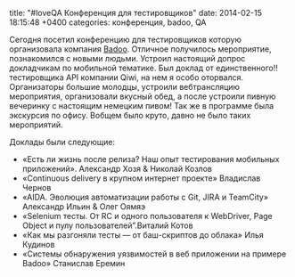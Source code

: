 title: "#loveQA Конференция для тестировщиков"
date: 2014-02-15 18:15:48 +0400
categories: конференция, badoo, QA

Сегодня посетил конференцию для тестировщиков которую организовала компания [Badoo](http://corp.badoo.com/ru/). Отличное получилось мероприятие, познакомился с новыми людьми. Устроил настоящий допрос докладчикам по мобильной тематике. Был доклад от единственного!! тестировщика API компании Qiwi, на нем я особо оторвался. Организаторы большие молодцы, устроили вебтрансляцию мероприятия, организовали вкусный обед, а после устроили пивную вечеринку с настоящим немецким пивом! Так же в программе была экскурсия по офису. Вобщем было круто, давно не было таких мероприятий.
<!--more-->
Доклады были следующие: 

* «Есть ли жизнь после релиза? Наш опыт тестирования мобильных приложений». Александр Хозя & Николай Козлов
* «Continuous delivery в крупном интернет проекте» Владислав Чернов
* «AIDA. Эволюция автоматизации работы с Git, JIRA и TeamCity» Александр Ильин & Олег Оямяэ
* «Selenium тесты. От RC и одного пользователя к WebDriver, Page Object и пулу пользователей”.Виталий Котов
* «Как мы разгоняли тесты — от баш-скриптов до облака» Илья Кудинов
* «Системы обнаружения уязвимостей в веб приложении на примере Badoo» Станислав Еремин

